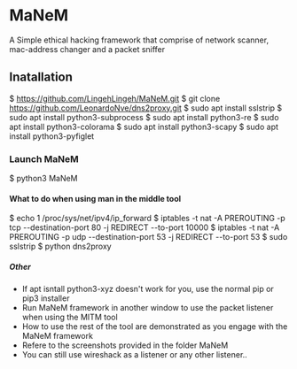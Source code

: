 # MaNeM
A Simple ethical hacking framework that comprise of network scanner, mac-address changer and a packet sniffer

## Inatallation
$ https://github.com/LingehLingeh/MaNeM.git
$ git clone https://github.com/LeonardoNve/dns2proxy.git
$ sudo apt install sslstrip
$ sudo apt install python3-subprocess
$ sudo apt install python3-re
$ sudo apt install python3-colorama
$ sudo apt install python3-scapy
$ sudo apt install python3-pyfiglet


### Launch MaNeM


$ python3 MaNeM


#### What to do when using man in the middle tool

$ echo 1 /proc/sys/net/ipv4/ip_forward
$ iptables -t nat -A PREROUTING -p tcp --destination-port 80 -j REDIRECT --to-port 10000
$ iptables -t nat -A PREROUTING -p udp --destination-port 53 -j REDIRECT --to-port 53
$ sudo sslstrip
$ python dns2proxy

##### Other
- If apt isntall python3-xyz doesn't work for you, use the normal pip or pip3 installer
- Run MaNeM framework in another window to use the packet listener when using the MITM tool
- How to use the rest of the tool are demonstrated as you engage with the MaNeM framework
- Refere to the screenshots provided in the folder MaNeM
- You can still use wireshack as a listener or any other listener..
